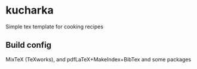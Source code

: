 # kucharka

Simple tex template for cooking recipes

## Build config

MixTeX (TeXworks), and pdfLaTeX+MakeIndex+BibTex and some packages
